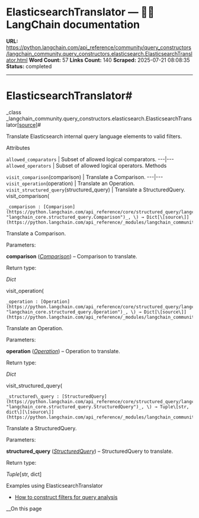# ElasticsearchTranslator — 🦜🔗 LangChain  documentation

**URL:** https://python.langchain.com/api_reference/community/query_constructors/langchain_community.query_constructors.elasticsearch.ElasticsearchTranslator.html
**Word Count:** 57
**Links Count:** 140
**Scraped:** 2025-07-21 08:08:35
**Status:** completed

---

# ElasticsearchTranslator\#

_class _langchain\_community.query\_constructors.elasticsearch.ElasticsearchTranslator[\[source\]](https://python.langchain.com/api_reference/_modules/langchain_community/query_constructors/elasticsearch.html#ElasticsearchTranslator)\#     

Translate Elasticsearch internal query language elements to valid filters.

Attributes

`allowed_comparators` | Subset of allowed logical comparators.   ---|---   `allowed_operators` | Subset of allowed logical operators.      Methods

`visit_comparison`\(comparison\) | Translate a Comparison.   ---|---   `visit_operation`\(operation\) | Translate an Operation.   `visit_structured_query`\(structured\_query\) | Translate a StructuredQuery.      visit\_comparison\(

    _comparison : [Comparison](https://python.langchain.com/api_reference/core/structured_query/langchain_core.structured_query.Comparison.html#langchain_core.structured_query.Comparison "langchain_core.structured_query.Comparison")_, \) → Dict[\[source\]](https://python.langchain.com/api_reference/_modules/langchain_community/query_constructors/elasticsearch.html#ElasticsearchTranslator.visit_comparison)\#     

Translate a Comparison.

Parameters:     

**comparison** \([_Comparison_](https://python.langchain.com/api_reference/core/structured_query/langchain_core.structured_query.Comparison.html#langchain_core.structured_query.Comparison "langchain_core.structured_query.Comparison")\) – Comparison to translate.

Return type:     

_Dict_

visit\_operation\(

    _operation : [Operation](https://python.langchain.com/api_reference/core/structured_query/langchain_core.structured_query.Operation.html#langchain_core.structured_query.Operation "langchain_core.structured_query.Operation")_, \) → Dict[\[source\]](https://python.langchain.com/api_reference/_modules/langchain_community/query_constructors/elasticsearch.html#ElasticsearchTranslator.visit_operation)\#     

Translate an Operation.

Parameters:     

**operation** \([_Operation_](https://python.langchain.com/api_reference/core/structured_query/langchain_core.structured_query.Operation.html#langchain_core.structured_query.Operation "langchain_core.structured_query.Operation")\) – Operation to translate.

Return type:     

_Dict_

visit\_structured\_query\(

    _structured\_query : [StructuredQuery](https://python.langchain.com/api_reference/core/structured_query/langchain_core.structured_query.StructuredQuery.html#langchain_core.structured_query.StructuredQuery "langchain_core.structured_query.StructuredQuery")_, \) → Tuple\[str, dict\][\[source\]](https://python.langchain.com/api_reference/_modules/langchain_community/query_constructors/elasticsearch.html#ElasticsearchTranslator.visit_structured_query)\#     

Translate a StructuredQuery.

Parameters:     

**structured\_query** \([_StructuredQuery_](https://python.langchain.com/api_reference/core/structured_query/langchain_core.structured_query.StructuredQuery.html#langchain_core.structured_query.StructuredQuery "langchain_core.structured_query.StructuredQuery")\) – StructuredQuery to translate.

Return type:     

_Tuple_\[str, dict\]

Examples using ElasticsearchTranslator

  * [How to construct filters for query analysis](https://python.langchain.com/docs/how_to/query_constructing_filters/)

__On this page